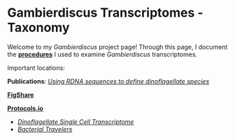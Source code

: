 # Gambierdiscus Transcriptomes - Taxonomy

Welcome to my _Gambierdiscus_ project page! Through this page, I document the **[procedures](https://github.com/brittanymareeott/GambierdiscusTranscriptomes/wiki/Procedures)** I used to examine _Gambierdiscus_ transcriptomes.

Important locations:

**Publications**:
_[Using RDNA sequences to define dinoflagellate species](https://doi.org/10.1371/journal.pone.0264143)_

**[FigShare](https://figshare.com/authors/Brittany_Ott/8615892)**

**[Protocols.io](https://www.protocols.io/researchers/brittany-ott)**
* _[Dinoflagellate Single Cell Transcriptome](dx.doi.org/10.17504/protocols.io.261ge8dpjg47/v1)_
* _[Bacterial Travelers](dx.doi.org/10.17504/protocols.io.kxygxq3k4v8j/v1)_
